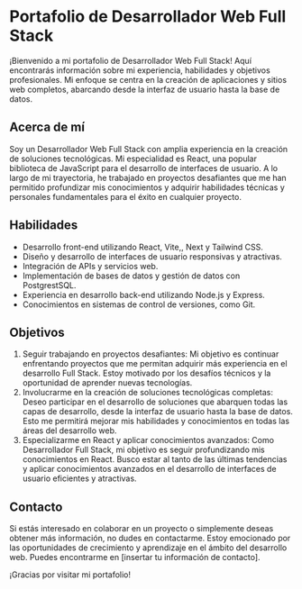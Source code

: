 <h1>Portafolio de Desarrollador Web Full Stack</h1>

<p>¡Bienvenido a mi portafolio de Desarrollador Web Full Stack! Aquí encontrarás información sobre mi experiencia, habilidades y objetivos profesionales. Mi enfoque se centra en la creación de aplicaciones y sitios web completos, abarcando desde la interfaz de usuario hasta la base de datos.</p>

<h2>Acerca de mí</h2>

<p>Soy un Desarrollador Web Full Stack con amplia experiencia en la creación de soluciones tecnológicas. Mi especialidad es React, una popular biblioteca de JavaScript para el desarrollo de interfaces de usuario. A lo largo de mi trayectoria, he trabajado en proyectos desafiantes que me han permitido profundizar mis conocimientos y adquirir habilidades técnicas y personales fundamentales para el éxito en cualquier proyecto.</p>

<h2>Habilidades</h2>

<ul>
  <li>Desarrollo front-end utilizando React, Vite,, Next y Tailwind CSS.</li>
  <li>Diseño y desarrollo de interfaces de usuario responsivas y atractivas.</li>
  <li>Integración de APIs y servicios web.</li>
  <li>Implementación de bases de datos y gestión de datos con PostgrestSQL.</li>
  <li>Experiencia en desarrollo back-end utilizando Node.js y Express.</li>
  <li>Conocimientos en sistemas de control de versiones, como Git.</li>
</ul>

<h2>Objetivos</h2>

<ol>
  <li>Seguir trabajando en proyectos desafiantes: Mi objetivo es continuar enfrentando proyectos que me permitan adquirir más experiencia en el desarrollo Full Stack. Estoy motivado por los desafíos técnicos y la oportunidad de aprender nuevas tecnologías.</li>
  <li>Involucrarme en la creación de soluciones tecnológicas completas: Deseo participar en el desarrollo de soluciones que abarquen todas las capas de desarrollo, desde la interfaz de usuario hasta la base de datos. Esto me permitirá mejorar mis habilidades y conocimientos en todas las áreas del desarrollo web.</li>
  <li>Especializarme en React y aplicar conocimientos avanzados: Como Desarrollador Full Stack, mi objetivo es seguir profundizando mis conocimientos en React. Busco estar al tanto de las últimas tendencias y aplicar conocimientos avanzados en el desarrollo de interfaces de usuario eficientes y atractivas.</li>
</ol>

<h2>Contacto</h2>

<p>Si estás interesado en colaborar en un proyecto o simplemente deseas obtener más información, no dudes en contactarme. Estoy emocionado por las oportunidades de crecimiento y aprendizaje en el ámbito del desarrollo web. Puedes encontrarme en [insertar tu información de contacto].</p>

<p>¡Gracias por visitar mi portafolio!</p>
